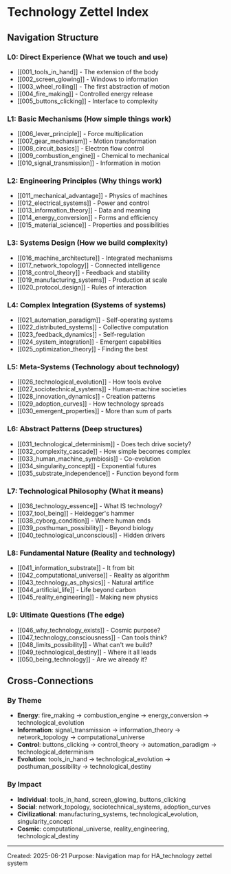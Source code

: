 # Technology Zettel Index

## Navigation Structure

### L0: Direct Experience (What we touch and use)
- [[001_tools_in_hand]] - The extension of the body
- [[002_screen_glowing]] - Windows to information  
- [[003_wheel_rolling]] - The first abstraction of motion
- [[004_fire_making]] - Controlled energy release
- [[005_buttons_clicking]] - Interface to complexity

### L1: Basic Mechanisms (How simple things work)
- [[006_lever_principle]] - Force multiplication
- [[007_gear_mechanism]] - Motion transformation
- [[008_circuit_basics]] - Electron flow control
- [[009_combustion_engine]] - Chemical to mechanical
- [[010_signal_transmission]] - Information in motion

### L2: Engineering Principles (Why things work)
- [[011_mechanical_advantage]] - Physics of machines
- [[012_electrical_systems]] - Power and control
- [[013_information_theory]] - Data and meaning
- [[014_energy_conversion]] - Forms and efficiency
- [[015_material_science]] - Properties and possibilities

### L3: Systems Design (How we build complexity)
- [[016_machine_architecture]] - Integrated mechanisms
- [[017_network_topology]] - Connected intelligence
- [[018_control_theory]] - Feedback and stability
- [[019_manufacturing_systems]] - Production at scale
- [[020_protocol_design]] - Rules of interaction

### L4: Complex Integration (Systems of systems)
- [[021_automation_paradigm]] - Self-operating systems
- [[022_distributed_systems]] - Collective computation
- [[023_feedback_dynamics]] - Self-regulation
- [[024_system_integration]] - Emergent capabilities
- [[025_optimization_theory]] - Finding the best

### L5: Meta-Systems (Technology about technology)
- [[026_technological_evolution]] - How tools evolve
- [[027_sociotechnical_systems]] - Human-machine societies
- [[028_innovation_dynamics]] - Creation patterns
- [[029_adoption_curves]] - How technology spreads
- [[030_emergent_properties]] - More than sum of parts

### L6: Abstract Patterns (Deep structures)
- [[031_technological_determinism]] - Does tech drive society?
- [[032_complexity_cascade]] - How simple becomes complex
- [[033_human_machine_symbiosis]] - Co-evolution
- [[034_singularity_concept]] - Exponential futures
- [[035_substrate_independence]] - Function beyond form

### L7: Technological Philosophy (What it means)
- [[036_technology_essence]] - What IS technology?
- [[037_tool_being]] - Heidegger's hammer
- [[038_cyborg_condition]] - Where human ends
- [[039_posthuman_possibility]] - Beyond biology
- [[040_technological_unconscious]] - Hidden drivers

### L8: Fundamental Nature (Reality and technology)
- [[041_information_substrate]] - It from bit
- [[042_computational_universe]] - Reality as algorithm
- [[043_technology_as_physics]] - Natural artifice
- [[044_artificial_life]] - Life beyond carbon
- [[045_reality_engineering]] - Making new physics

### L9: Ultimate Questions (The edge)
- [[046_why_technology_exists]] - Cosmic purpose?
- [[047_technology_consciousness]] - Can tools think?
- [[048_limits_possibility]] - What can't we build?
- [[049_technological_destiny]] - Where it all leads
- [[050_being_technology]] - Are we already it?

## Cross-Connections

### By Theme
- **Energy**: fire_making → combustion_engine → energy_conversion → technological_evolution
- **Information**: signal_transmission → information_theory → network_topology → computational_universe
- **Control**: buttons_clicking → control_theory → automation_paradigm → technological_determinism
- **Evolution**: tools_in_hand → technological_evolution → posthuman_possibility → technological_destiny

### By Impact
- **Individual**: tools_in_hand, screen_glowing, buttons_clicking
- **Social**: network_topology, sociotechnical_systems, adoption_curves
- **Civilizational**: manufacturing_systems, technological_evolution, singularity_concept
- **Cosmic**: computational_universe, reality_engineering, technological_destiny

---
Created: 2025-06-21
Purpose: Navigation map for HA_technology zettel system